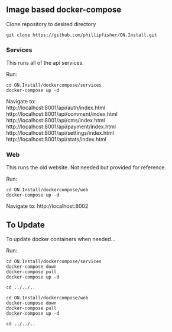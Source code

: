 ## Image based docker-compose

Clone repository to desired directory

```console
git clone https://github.com/phillipfisher/ON.Install.git
```

### Services

This runs all of the api services.

Run:

```console
cd ON.Install/dockercompose/services
docker-compose up -d
```

Navigate to:  
http://localhost:8001/api/auth/index.html
http://localhost:8001/api/comment/index.html
http://localhost:8001/api/cms/index.html
http://localhost:8001/api/payment/index.html
http://localhost:8001/api/settings/index.html
http://localhost:8001/api/stats/index.html

### Web

This runs the old website.  Not needed but provided for reference.

Run:

```console
cd ON.Install/dockercompose/web
docker-compose up -d
```

Navigate to:
http://localhost:8002


## To Update

To update docker containers when needed...

Run:

```console
cd ON.Install/dockercompose/services
docker-compose down
docker-compose pull
docker-compose up -d

cd ../../..

cd ON.Install/dockercompose/web
docker-compose down
docker-compose pull
docker-compose up -d

cd ../../..

```
